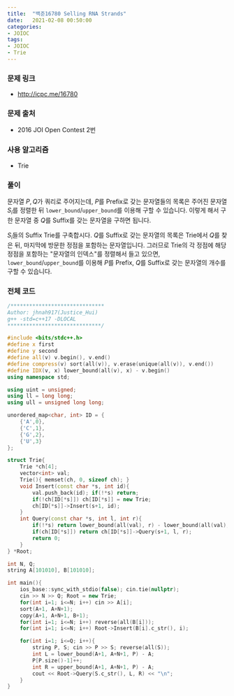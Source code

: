 ```yaml
---
title:  "백준16780 Selling RNA Strands"
date:   2021-02-08 00:50:00
categories:
- JOIOC
tags:
- JOIOC
- Trie
---
```


### 문제 링크
* http://icpc.me/16780

### 문제 출처
* 2016 JOI Open Contest 2번

### 사용 알고리즘
* Trie

### 풀이
문자열 $P, Q$가 쿼리로 주어지는데, $P$를 Prefix로 갖는 문자열들의 목록은 주어진 문자열 $S_i$를 정렬한 뒤 `lower_bound`/`upper_bound`를 이용해 구할 수 있습니다. 이렇게 해서 구한 문자열 중 $Q$를 Suffix를 갖는 문자열을 구하면 됩니다.

$S_i$들의 Suffix Trie를 구축합시다. $Q$를 Suffix로 갖는 문자열의 목록은 Trie에서 $Q$를 찾은 뒤, 마지막에 방문한 정점을 포함하는 문자열입니다. 그러므로 Trie의 각 정점에 해당 정점을 포함하는 "문자열의 인덱스"를 정렬해서 들고 있으면, `lower_bound`/`upper_bound`를 이용해 $P$를 Prefix, $Q$를 Suffix로 갖는 문자열의 개수를 구할 수 있습니다.

### 전체 코드
```cpp
/******************************
Author: jhnah917(Justice_Hui)
g++ -std=c++17 -DLOCAL
******************************/

#include <bits/stdc++.h>
#define x first
#define y second
#define all(v) v.begin(), v.end()
#define compress(v) sort(all(v)), v.erase(unique(all(v)), v.end())
#define IDX(v, x) lower_bound(all(v), x) - v.begin()
using namespace std;

using uint = unsigned;
using ll = long long;
using ull = unsigned long long;

unordered_map<char, int> ID = {
    {'A',0},
    {'C',1},
    {'G',2},
    {'U',3}
};

struct Trie{
    Trie *ch[4];
    vector<int> val;
    Trie(){ memset(ch, 0, sizeof ch); }
    void Insert(const char *s, int id){
        val.push_back(id); if(!*s) return;
        if(!ch[ID[*s]]) ch[ID[*s]] = new Trie;
        ch[ID[*s]]->Insert(s+1, id);
    }
    int Query(const char *s, int l, int r){
        if(!*s) return lower_bound(all(val), r) - lower_bound(all(val), l);
        if(ch[ID[*s]]) return ch[ID[*s]]->Query(s+1, l, r);
        return 0;
    }
} *Root;

int N, Q;
string A[101010], B[101010];

int main(){
    ios_base::sync_with_stdio(false); cin.tie(nullptr);
    cin >> N >> Q; Root = new Trie;
    for(int i=1; i<=N; i++) cin >> A[i];
    sort(A+1, A+N+1);
    copy(A+1, A+N+1, B+1);
    for(int i=1; i<=N; i++) reverse(all(B[i]));
    for(int i=1; i<=N; i++) Root->Insert(B[i].c_str(), i);

    for(int i=1; i<=Q; i++){
        string P, S; cin >> P >> S; reverse(all(S));
        int L = lower_bound(A+1, A+N+1, P) - A;
        P[P.size()-1]++;
        int R = upper_bound(A+1, A+N+1, P) - A;
        cout << Root->Query(S.c_str(), L, R) << "\n";
    }
}
```
